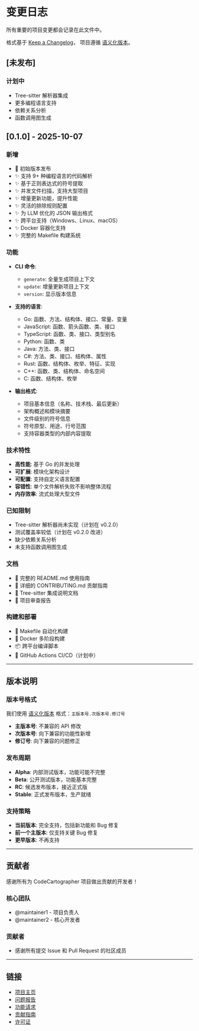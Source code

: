 # 变更日志

所有重要的项目变更都会记录在此文件中。

格式基于 [Keep a Changelog](https://keepachangelog.com/zh-CN/1.0.0/)，
项目遵循 [语义化版本](https://semver.org/lang/zh-CN/)。

## [未发布]

### 计划中
- Tree-sitter 解析器集成
- 更多编程语言支持
- 依赖关系分析
- 函数调用图生成

## [0.1.0] - 2025-10-07

### 新增
- 🎉 初始版本发布
- ✨ 支持 9+ 种编程语言的代码解析
- ✨ 基于正则表达式的符号提取
- ✨ 并发文件扫描，支持大型项目
- ✨ 增量更新功能，提升性能
- ✨ 灵活的排除规则配置
- ✨ 为 LLM 优化的 JSON 输出格式
- ✨ 跨平台支持（Windows、Linux、macOS）
- ✨ Docker 容器化支持
- ✨ 完整的 Makefile 构建系统

### 功能
- **CLI 命令**:
  - `generate`: 全量生成项目上下文
  - `update`: 增量更新项目上下文
  - `version`: 显示版本信息

- **支持的语言**:
  - Go: 函数、方法、结构体、接口、常量、变量
  - JavaScript: 函数、箭头函数、类、接口
  - TypeScript: 函数、类、接口、类型别名
  - Python: 函数、类
  - Java: 方法、类、接口
  - C#: 方法、类、接口、结构体、属性
  - Rust: 函数、结构体、枚举、特征、实现
  - C++: 函数、类、结构体、命名空间
  - C: 函数、结构体、枚举

- **输出格式**:
  - 项目基本信息（名称、技术栈、最后更新）
  - 架构概述和模块摘要
  - 文件级别的符号信息
  - 符号原型、用途、行号范围
  - 支持容器类型的内部内容提取

### 技术特性
- **高性能**: 基于 Go 的并发处理
- **可扩展**: 模块化架构设计
- **可配置**: 支持自定义语言配置
- **容错性**: 单个文件解析失败不影响整体流程
- **内存效率**: 流式处理大型文件

### 已知限制
- Tree-sitter 解析器尚未实现（计划在 v0.2.0）
- 测试覆盖率较低（计划在 v0.2.0 改进）
- 缺少依赖关系分析
- 未支持函数调用图生成

### 文档
- 📖 完整的 README.md 使用指南
- 📖 详细的 CONTRIBUTING.md 贡献指南
- 📖 Tree-sitter 集成说明文档
- 📖 项目审查报告

### 构建和部署
- 🔨 Makefile 自动化构建
- 🐳 Docker 多阶段构建
- 📦 跨平台编译脚本
- 🚀 GitHub Actions CI/CD（计划中）

---

## 版本说明

### 版本号格式
我们使用 [语义化版本](https://semver.org/lang/zh-CN/) 格式：`主版本号.次版本号.修订号`

- **主版本号**: 不兼容的 API 修改
- **次版本号**: 向下兼容的功能性新增
- **修订号**: 向下兼容的问题修正

### 发布周期
- **Alpha**: 内部测试版本，功能可能不完整
- **Beta**: 公开测试版本，功能基本完整
- **RC**: 候选发布版本，接近正式版
- **Stable**: 正式发布版本，生产就绪

### 支持策略
- **当前版本**: 完全支持，包括新功能和 Bug 修复
- **前一个主版本**: 仅支持关键 Bug 修复
- **更早版本**: 不再支持

---

## 贡献者

感谢所有为 CodeCartographer 项目做出贡献的开发者！

### 核心团队
- @maintainer1 - 项目负责人
- @maintainer2 - 核心开发者

### 贡献者
- 感谢所有提交 Issue 和 Pull Request 的社区成员

---

## 链接

- [项目主页](https://github.com/cnwinds/CodeCartographer)
- [问题报告](https://github.com/cnwinds/CodeCartographer/issues)
- [功能请求](https://github.com/cnwinds/CodeCartographer/discussions)
- [贡献指南](CONTRIBUTING.md)
- [许可证](LICENSE)
